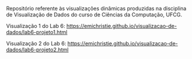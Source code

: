 Repositório referente às visualizações dinâmicas produzidas na disciplina de Visualização de Dados do curso de Ciências da Computação, UFCG.


Visualização 1 do Lab 6: https://emichristie.github.io/visualizacao-de-dados/lab6-projeto1.html

Visualização 2 do Lab 6: https://emichristie.github.io/visualizacao-de-dados/lab6-projeto2.html
